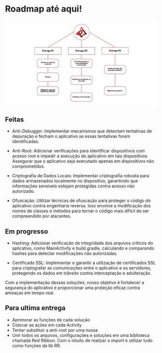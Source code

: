 # Roadmap até aqui!

<img src=".img/roadmap.png">

## Feitas

- Anti-Debugger: Implementar mecanismos que detectam tentativas de depuração e fecham o aplicativo se essas tentativas forem identificadas.

- Anti-Root: Adicionar verificações para identificar dispositivos com acesso root e impedir a execução do aplicativo em tais dispositivos. Assegurar que o aplicativo seja executado apenas em dispositivos não comprometidos.

- Criptografia de Dados Locais: Implementar criptografia robusta para dados armazenados localmente no dispositivo, garantindo que informações sensíveis estejam protegidas contra acesso não autorizado.

- Ofuscação: Utilizar técnicas de ofuscação para proteger o código do aplicativo contra engenharia reversa. Isso envolve a modificação dos nomes de classes e métodos para tornar o código mais difícil de ser compreendido por atacantes.

## Em progresso
- Hashing: Adicionar verificação de integridade dos arquivos críticos do aplicativo, como MainActivity e build.gradle, calculando e comparando hashes para detectar modificações não autorizadas.

- Certificado SSL: Implementar e garantir a utilização de certificados SSL para criptografar as comunicações entre o aplicativo e os servidores, protegendo os dados em trânsito contra interceptação e adulteração.

Com a implementação dessas soluções, nosso objetivo é fortalecer a segurança do aplicativo e proporcionar uma proteção eficaz contra ameaças em tempo real.

## Para ultima entrega

- Aprimorar as funções de cada solução
- Colocar as ações em cada Activity
- Tentar substituir a anti-root por uma nossa
- Unir todos os arquivos, configurações e soluções em uma biblioteca chamada Red Ribbon. Com o intuito de realizar o import e utilizar tudo como funções da lib RR.



